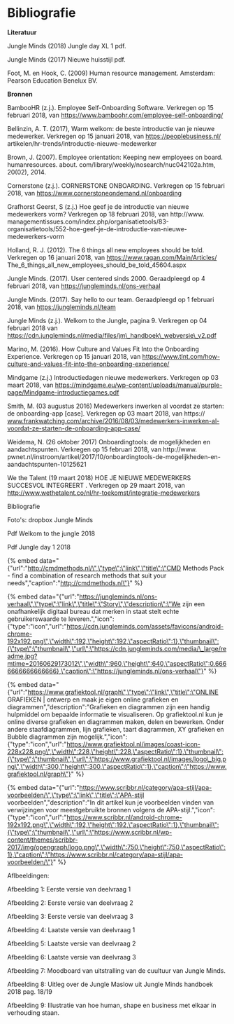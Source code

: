 # Bibliografie

**Literatuur** 

Jungle Minds \(2018\) Jungle day XL 1 pdf. 

Jungle Minds \(2017\) Nieuwe huisstijl pdf. 



Foot, M. en Hook, C. \(2009\) Human resource management. Amsterdam: Pearson Education Benelux BV. 

**Bronnen** 

BambooHR \(z.j.\). Employee Self-Onboarding Software. Verkregen op 15 februari 2018, van https://www.bamboohr.com/employee-self-onboarding/ 

Bellinzin, A. T. \(2017\), Warm welkom: de beste introductie van je nieuwe medewerker. Verkregen op 15 januari 2018, van https://peoplebusiness.nl/ artikelen/hr-trends/introductie-nieuwe-medewerker 

Brown, J. \(2007\). Employee orientation: Keeping new employees on board. humanresources. about. com/library/weekly/nosearch/nuc042102a.htm, 20\(02\), 2014. 

Cornerstone \(z.j.\). CORNERSTONE ONBOARDING. Verkregen op 15 februari 2018, van https://www.cornerstoneondemand.nl/onboarding 

Grafhorst Geerst, S \(z.j.\) Hoe geef je de introductie van nieuwe medewerkers vorm? Verkregen op 18 februari 2018, van http://www. managementissues.com/index.php/organisatietools/83-organisatietools/552-hoe-geef-je-de-introductie-van-nieuwe-medewerkers-vorm 

Holland, R. J. \(2012\). The 6 things all new employees should be told. Verkregen op 16 januari 2018, van https://www.ragan.com/Main/Articles/ The\_6\_things\_all\_new\_employees\_should\_be\_told\_45604.aspx 

Jungle Minds. \(2017\). User centered sinds 2000. Geraadpleegd op 4 februari 2018, van https://jungleminds.nl/ons-verhaal

Jungle Minds. \(2017\). Say hello to our team. Geraadpleegd op 1 februari 2018, van https://jungleminds.nl/team

Jungle Minds \(z.j.\). Welkom to the Jungle, pagina 9. Verkregen op 04 februari 2018 van https://cdn.jungleminds.nl/media/files/jm\_handboek\_webversie\_v2.pdf 

Marino, M. \(2016\). How Culture and Values Fit Into the Onboarding Experience. Verkregen op 15 januari 2018, van https://www.tlnt.com/how-culture-and-values-fit-into-the-onboarding-experience/ 

Mindgame \(z.j.\) Introductiedagen nieuwe medewerkers. Verkregen op 03 maart 2018, van https://mindgame.eu/wp-content/uploads/manual/purple-page/Mindgame-introductiegames.pdf 

Smith, M. \(03 augustus 2016\) Medewerkers inwerken al voordat ze starten: de onboarding-app \[case\]. Verkregen op 03 maart 2018, van https:// www.frankwatching.com/archive/2016/08/03/medewerkers-inwerken-al-voordat-ze-starten-de-onboarding-app-case/

Weidema, N. \(26 oktober 2017\) Onboardingtools: de mogelijkheden en aandachtspunten. Verkregen op 15 februari 2018, van http://www. pwnet.nl/instroom/artikel/2017/10/onboardingtools-de-mogelijkheden-en-aandachtspunten-10125621 

We the Talent \(19 maart 2018\) HOE JE NIEUWE MEDEWERKERS SUCCESVOL INTEGREERT . Verkregen op 29 maart 2018, van http://www.wethetalent.co/nl/hr-toekomst/integratie-medewerkers 

Bibliografie



Foto's: dropbox Jungle Minds

Pdf Welkom to the jungle 2018

Pdf Jungle day 1 2018

{% embed data="{\"url\":\"http://cmdmethods.nl/\",\"type\":\"link\",\"title\":\"CMD Methods Pack - find a combination of research methods that suit your needs\",\"caption\":\"http://cmdmethods.nl\"}" %}

{% embed data="{\"url\":\"https://jungleminds.nl/ons-verhaal\",\"type\":\"link\",\"title\":\"Story\",\"description\":\"We zijn een onafhankelijk digitaal bureau dat merken in staat stelt echte gebruikerswaarde te leveren.\",\"icon\":{\"type\":\"icon\",\"url\":\"https://cdn.jungleminds.com/assets/favicons/android-chrome-192x192.png\",\"width\":192,\"height\":192,\"aspectRatio\":1},\"thumbnail\":{\"type\":\"thumbnail\",\"url\":\"https://cdn.jungleminds.com/media/\_large/readme.jpg?mtime=20160629173012\",\"width\":960,\"height\":640,\"aspectRatio\":0.6666666666666666},\"caption\":\"https://jungleminds.nl/ons-verhaal\"}" %}

{% embed data="{\"url\":\"https://www.grafiektool.nl/graph\",\"type\":\"link\",\"title\":\"ONLINE GRAFIEKEN \| ontwerp en maak je eigen online grafieken en diagrammen\",\"description\":\"Grafieken en diagrammen zijn een handig hulpmiddel om bepaalde informatie te visualiseren. Op grafiektool.nl kun je online diverse grafieken en diagrammen maken, delen en bewerken. Onder andere staafdiagrammen, lijn grafieken, taart diagrammen, XY grafieken en Bubble diagrammen zijn mogelijk.\",\"icon\":{\"type\":\"icon\",\"url\":\"https://www.grafiektool.nl/images/coast-icon-228x228.png\",\"width\":228,\"height\":228,\"aspectRatio\":1},\"thumbnail\":{\"type\":\"thumbnail\",\"url\":\"https://www.grafiektool.nl/images/logo\_big.png\",\"width\":300,\"height\":300,\"aspectRatio\":1},\"caption\":\"https://www.grafiektool.nl/graph\"}" %}

{% embed data="{\"url\":\"https://www.scribbr.nl/category/apa-stijl/apa-voorbeelden/\",\"type\":\"link\",\"title\":\"APA-stijl voorbeelden\",\"description\":\"In dit artikel kun je voorbeelden vinden van verwijzingen voor meestgebruikte bronnen volgens de APA-stijl.\",\"icon\":{\"type\":\"icon\",\"url\":\"https://www.scribbr.nl/android-chrome-192x192.png\",\"width\":192,\"height\":192,\"aspectRatio\":1},\"thumbnail\":{\"type\":\"thumbnail\",\"url\":\"https://www.scribbr.nl/wp-content/themes/scribbr-2017/img/opengraph/logo.png\",\"width\":750,\"height\":750,\"aspectRatio\":1},\"caption\":\"https://www.scribbr.nl/category/apa-stijl/apa-voorbeelden/\"}" %}

Aflbeeldingen:

Afbeelding 1: Eerste versie van deelvraag 1

Afbeelding 2: Eerste versie van deelvraag 2

Afbeelding 3: Eerste versie van deelvraag 3

Afbeelding 4: Laatste versie van deelvraag 1

Afbeelding 5: Laatste versie van deelvraag 2

Afbeelding 6: Laatste versie van deelvraag 3

Afbeelding 7: Moodboard van uitstralling van de cuultuur van Jungle Minds.

Afbeelding 8: Uitleg over de Jungle Maslow uit Jungle Minds handboek 2018 pag. 18/19

Afbeelding 9: Illustratie van hoe human, shape en business met elkaar in verhouding staan.

